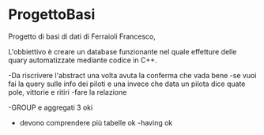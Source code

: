 # ProgettoBasi

Progetto di basi di dati di Ferraioli Francesco,

L'obbiettivo è creare un database funzionante nel quale effetture delle quary automatizzate mediante codice in C++.
 
 
-Da riscrivere l'abstract una volta avuta la conferma che vada bene
-se vuoi fai la query sulle info dei piloti e una invece che data un pilota dice quate pole, vittorie e ritiri
-fare la relazione

-GROUP e aggregati 3 oki
- devono comprendere più tabelle ok 
-having ok

